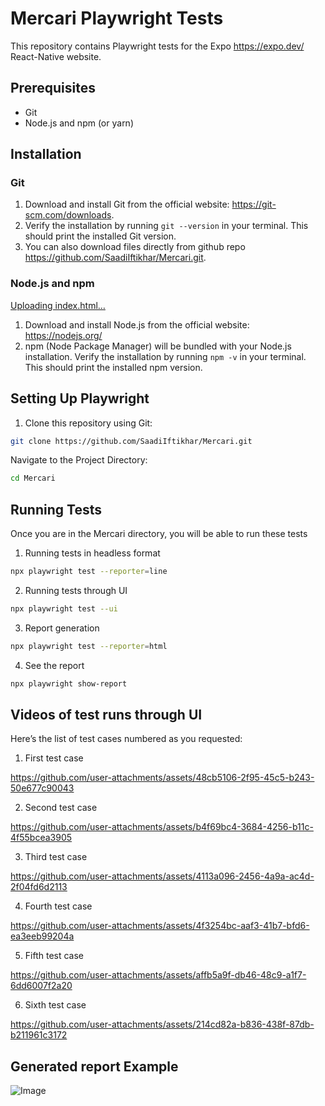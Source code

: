 # Mercari Playwright Tests

This repository contains Playwright tests for the Expo https://expo.dev/ React-Native website.

## Prerequisites

* Git
* Node.js and npm (or yarn)

## Installation

### Git

1. Download and install Git from the official website: https://git-scm.com/downloads.
2. Verify the installation by running `git --version` in your terminal. This should print the installed Git version.
3. You can also download files directly from github repo https://github.com/SaadiIftikhar/Mercari.git.

### Node.js and npm
[Uploading index.html…]()

1. Download and install Node.js from the official website: https://nodejs.org/
2. npm (Node Package Manager) will be bundled with your Node.js installation. Verify the installation by running `npm -v` in your terminal. This should print the installed npm version.

## Setting Up Playwright

1. Clone this repository using Git:

```bash
git clone https://github.com/SaadiIftikhar/Mercari.git
```

Navigate to the Project Directory:

```bash
cd Mercari
```

## Running Tests
Once you are in the Mercari directory, you will be able to run these tests

1. Running tests in headless format

```bash
npx playwright test --reporter=line
```

2. Running tests through UI

```bash
npx playwright test --ui
```

3. Report generation

```bash
npx playwright test --reporter=html
```

4. See the report 
```bash
npx playwright show-report
```

## Videos of test runs through UI

Here’s the list of test cases numbered as you requested:

1. First test case

https://github.com/user-attachments/assets/48cb5106-2f95-45c5-b243-50e677c90043

2. Second test case

https://github.com/user-attachments/assets/b4f69bc4-3684-4256-b11c-4f55bcea3905


3. Third test case

https://github.com/user-attachments/assets/4113a096-2456-4a9a-ac4d-2f04fd6d2113


4. Fourth test case

https://github.com/user-attachments/assets/4f3254bc-aaf3-41b7-bfd6-ea3eeb99204a


5. Fifth test case

https://github.com/user-attachments/assets/affb5a9f-db46-48c9-a1f7-6dd6007f2a20


6. Sixth test case

https://github.com/user-attachments/assets/214cd82a-b836-438f-87db-b211961c3172

## Generated report Example

  ![Image](https://github.com/user-attachments/assets/9944e587-b83d-414e-a24e-24631b92f5d4)



